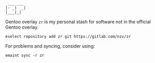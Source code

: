      ___ ___ 
    |- _|  _|
    |___|_|  
         
Gentoo overlay `zr` is my personal stash for software not in the 
official Gentoo overlay.

    eselect repository add zr git https://gitlab.com/nzv/zr

For problems and syncing, consider using:

    emaint sync -r zr
